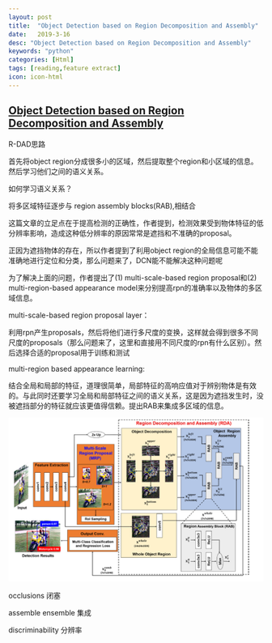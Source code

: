 ```yaml
---
layout: post
title:  "Object Detection based on Region Decomposition and Assembly"
date:   2019-3-16
desc: "Object Detection based on Region Decomposition and Assembly"
keywords: "python"
categories: [Html]
tags: [reading,feature extract]
icon: icon-html
---
```


## [Object Detection based on Region Decomposition and Assembly](https://arxiv.org/pdf/1901.08225.pdf)

R-DAD思路

首先将object region分成很多小的区域，然后提取整个region和小区域的信息。然后学习他们之间的语义关系。

如何学习语义关系？

将多区域特征逐步与 region assembly blocks(RAB),相结合

这篇文章的立足点在于提高检测的正确性，作者提到，检测效果受到物体特征的低分辨率影响，造成这种低分辨率的原因常常是遮挡和不准确的proposal。

正因为遮挡物体的存在，所以作者提到了利用object region的全局信息可能不能准确地进行定位和分类，那么问题来了，DCN能不能解决这种问题呢

为了解决上面的问题，作者提出了(1) multi-scale-based region proposal和(2)
multi-region-based appearance model来分别提高rpn的准确率以及物体的多区域信息。

multi-scale-based region proposal layer：

利用rpn产生proposals，然后将他们进行多尺度的变换，这样就会得到很多不同尺度的proposals（那么问题来了，这里和直接用不同尺度的rpn有什么区别）。然后选择合适的proposal用于训练和测试

multi-region based appearance learning:

结合全局和局部的特征，道理很简单，局部特征的高响应值对于辨别物体是有效的。与此同时还要学习全局和局部特征之间的语义关系，这是因为遮挡发生时，没被遮挡部分的特征就应该更值得信赖。提出RAB来集成多区域的信息。

<img src='../assets/img/paper-4-1.jpg' style="zoom:100%">



occlusions   闭塞

assemble     ensemble   集成

discriminability 分辨率